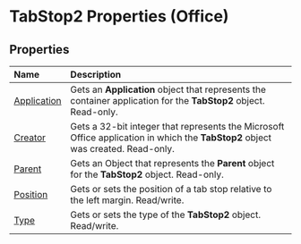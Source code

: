 
# TabStop2 Properties (Office)

## Properties



|**Name**|**Description**|
|:-----|:-----|
| [Application](0a08a151-5ebb-a1ad-4fe0-b9a89dfa4ebf.md)|Gets an  **Application** object that represents the container application for the **TabStop2** object. Read-only.|
| [Creator](0bd57d18-13a9-0974-493f-c8907b7133fe.md)|Gets a 32-bit integer that represents the Microsoft Office application in which the **TabStop2** object was created. Read-only.|
| [Parent](dde4b645-362f-30ff-d62c-448a726f4b0b.md)|Gets an Object that represents the  **Parent** object for the **TabStop2** object. Read-only.|
| [Position](b1e67803-dedf-411d-40e0-2cf0b9047226.md)|Gets or sets the position of a tab stop relative to the left margin. Read/write.|
| [Type](92340c90-863a-b06f-2f2f-607e9092e95a.md)|Gets or sets the type of the  **TabStop2** object. Read/write.|
